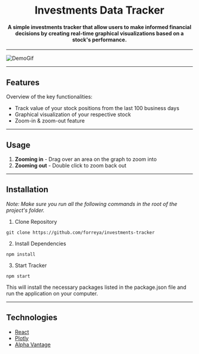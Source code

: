 <h1 align="center">Investments Data Tracker

<h4 align="center">A simple investments tracker that allow users to make informed financial decisions by creating real-time graphical visualizations based on a stock's performance. </h4>

---

![DemoGif](https://github.com/forreya/investments-tracker/blob/main/demo.gif)

---

## Features

Overview of the key functionalities:

* Track value of your stock positions from the last 100 business days
* Graphical visualization of your respective stock
* Zoom-in & zoom-out feature

---

## Usage

1. **Zooming in** - Drag over an area on the graph to zoom into
2. **Zooming out** - Double click to zoom back out

---

## Installation

_Note: Make sure you run all the following commands in the root of the project's folder._

1. Clone Repository

```
git clone https://github.com/forreya/investments-tracker
```

2. Install Dependencies

```
npm install 
```
    
3. Start Tracker

```
npm start
```

This will install the necessary packages listed in the package.json file and run the application on your computer.

---

## Technologies

- [React](https://react.dev/)
- [Plotly](https://plotly.com/javascript/react/)
- [Alpha Vantage](https://www.alphavantage.co/)